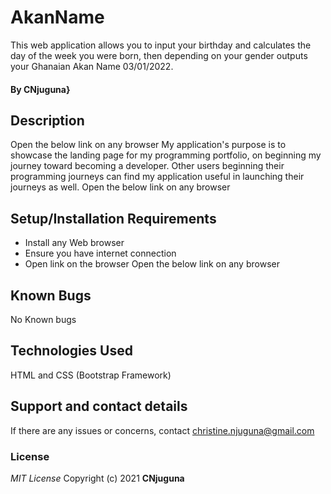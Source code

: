 # AkanName
This web application allows you to input your birthday and calculates the day of the week you were born, then depending on your gender outputs your Ghanaian Akan Name 03/01/2022.
#### By **CNjuguna}**
## Description
Open the below link on any browser
My application's purpose is to showcase the landing page for my programming portfolio, on beginning my journey toward becoming a developer. Other users beginning their 
programming journeys can find my application useful in launching their journeys as well. 
Open the below link on any browser 
## Setup/Installation Requirements
* Install any Web browser
* Ensure you have internet connection
* Open link on the browser
Open the below link on any browser 
## Known Bugs
No Known bugs
## Technologies Used
HTML and CSS (Bootstrap Framework)
## Support and contact details
If there are any issues or concerns, contact christine.njuguna@gmail.com
### License
*MIT License*
Copyright (c) 2021 **CNjuguna**
